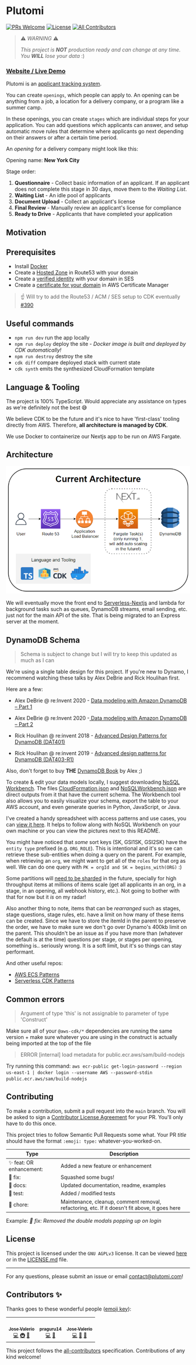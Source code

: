 # Plutomi

[![PRs Welcome](https://img.shields.io/badge/PRs-welcome-brightgreen.svg?style=flat-square)](http://makeapullrequest.com)
[![License](https://img.shields.io/github/license/plutomi/plutomi?style=flat-square)](#)
[![All Contributors](https://img.shields.io/badge/all_contributors-2-blue.svg?style=flat-square)](#contributors-)

> ⚠️ _WARNING_ ⚠️
>
> _This project is **NOT** production ready and can change at any time. You **WILL** lose your data_ :)

### [Website / Live Demo](https://plutomi.com)

Plutomi is an [applicant tracking system](https://en.wikipedia.org/wiki/Applicant_tracking_system).

You can create `openings`, which people can apply to. An opening can be anything from a job, a location for a delivery company, or a program like a summer camp.

In these openings, you can create `stages` which are individual steps for your application. You can add questions which applicants can answer, and setup automatic move rules that determine where applicants go next depending on their answers or after a certain time period.

An _opening_ for a delivery company might look like this:

Opening name: **New York City**

Stage order:

1. **Questionnaire** - Collect basic information of an applicant. If an applicant does not complete this stage in 30 days, move them to the _Waiting List_.
2. **Waiting List** - An idle pool of applicants
3. **Document Upload** - Collect an applicant's license
4. **Final Review** - Manually review an applicant's license for compliance
5. **Ready to Drive** - Applicants that have completed your application

## Motivation


## Prerequisites

- Install [Docker](https://docs.docker.com/get-docker/)
- Create a [Hosted Zone](https://docs.aws.amazon.com/Route53/latest/DeveloperGuide/CreatingHostedZone.html) in Route53 with your domain
- Create a [verified identity](https://docs.aws.amazon.com/ses/latest/DeveloperGuide/verify-domain-procedure.html) with your domain in SES
- Create a [certificate for your domain](https://docs.aws.amazon.com/acm/latest/userguide/gs-acm-request-public.html#request-public-console) in AWS Certificate Manager

> :point_up: Will try to add the Route53 / ACM / SES setup to CDK eventually  [#390](https://github.com/plutomi/plutomi/issues/390)

## Useful commands

- `npm run dev` run the app locally
- `npm run deploy` deploy the site - _Docker image is built and deployed by CDK automatically!_
- `npm run destroy` destroy the site
- `cdk diff` compare deployed stack with current state
- `cdk synth` emits the synthesized CloudFormation template

## Language & Tooling

The project is 100% TypeScript. Would appreciate any assistance on types as we're definitely not the best :sweat_smile:

We believe CDK to be the future and it's nice to have 'first-class' tooling directly from AWS. Therefore,
**all architecture is managed by CDK**.

We use Docker to containerize our Nextjs app to be run on AWS Fargate.

## Architecture

![infra](images/infra.png)

We will eventually move the front end to [Serverless-Nextjs](https://github.com/serverless-Nextjs/serverless-next.js) and lambda for background tasks such as queues, DynamoDB streams, email sending, etc. just not for the main API of the site. That is being migrated to an Express server at the moment.

## DynamoDB Schema

> Schema is subject to change but I will try to keep this updated as much as I can

We're using a single table design for this project. If you're new to Dynamo, I recommend watching these talks by Alex DeBrie and Rick Houlihan first.

Here are a few:

- Alex DeBrie @ re:Invent 2020 - [Data modeling with Amazon DynamoDB – Part 1](https://www.youtube.com/watch?v=fiP2e-g-r4g)
- Alex DeBrie @ re:Invent 2020 -[ Data modeling with Amazon DynamoDB – Part 2](https://www.youtube.com/watch?v=0uLF1tjI_BI)

- Rick Houlihan @ re:invent 2018 - [Advanced Design Patterns for DynamoDB (DAT401)](https://www.youtube.com/watch?v=HaEPXoXVf2k)
- Rick Houlihan @ re:invent 2019 - [Advanced design patterns for DynamoDB (DAT403-R1)](https://www.youtube.com/watch?v=6yqfmXiZTlM)

Also, don't forget to buy **THE** [DynamoDB Book](https://www.dynamodbbook.com/) by Alex ;)

To create & edit your data models locally, I suggest downloading [NoSQL Workbench](https://docs.aws.amazon.com/amazondynamodb/latest/developerguide/workbench.settingup.html). The files [CloudFormation.json](Schema/CloudFormation.json) and [NoSQLWorkbench.json](Schema/NoSQLWorkbench.json) are direct outputs from it that have the current schema. The Workbench tool also allows you to easily visualize your schema, export the table to your AWS account, and even generate queries in Python, JavaScript, or Java.

I've created a handy spreadsheet with access patterns and use cases, you can [view it here](https://docs.google.com/spreadsheets/d/1KZMJt0X2J0s1v8_jz6JC7aiiwYW8qVV9pKWobQ5012Y/edit?usp=sharing). It helps to follow along with NoSQL Workbench on your own machine or you can view the pictures next to this README.

You might have noticed that _some_ sort keys (SK, GSI1SK, GSI2SK) have the `entity type` prefixed (e.g. `ORG_ROLE`). This is intentional and it's so we can retrieve these sub-entities when doing a query on the parent.
For example, when retrieving an `org`, we might want to get all of the `roles` for that org as well. We can do one query with `PK = orgId and SK = begins_with(ORG)` :)

Some partitions will [need to be sharded](https://youtu.be/_KNrRdWD25M?t=581) in the future, specially for high throughput items at millions of items scale (get all applicants in an org, in a stage, in an opening, all webhook history, etc.). Not going to bother with that for now but it _is_ on my radar!

Also another thing to note, items that can be _rearranged_ such as stages, stage questions, stage rules, etc. have a limit on how many of these items can be created. Since we have to store the itemId in the parent to preserve the order, we have to make sure we don't go over Dynamo's 400kb limit on the parent. This shouldn't be an issue as if you have more than (whatever the default is at the time) questions per stage, or stages per opening, something is.. seriously wrong. It is a soft limit, but it's so things can stay performant.

And other useful repos:

- [AWS ECS Patterns](https://github.com/aws/aws-cdk/tree/master/packages/%40aws-cdk/aws-ecs-patterns)
- [Serverless CDK Patterns](https://github.com/cdk-patterns/serverless)

## Common errors

> Argument of type 'this' is not assignable to parameter of type 'Construct'

Make sure all of your `@aws-cdk/*` dependencies are running the same version + make sure whatever you are using in the construct is actually being imported at the top of the file

> ERROR [internal] load metadata for public.ecr.aws/sam/build-nodejs

Try running this command: `aws ecr-public get-login-password --region us-east-1 | docker login --username AWS --password-stdin public.ecr.aws/sam/build-nodejs`

## Contributing

To make a contribution, submit a pull request into the `main` branch. You will be asked to sign a [Contributor License Agreement](https://en.wikipedia.org/wiki/Contributor_License_Agreement) for your PR. You'll only have to do this once.

This project tries to follow Semantic Pull Requests some what.
Your PR _title_ should have the format `:emoji: type:` whatever-you-worked-on.

| Type                             | Description                                                                                    |
| -------------------------------- | ---------------------------------------------------------------------------------------------- |
| :sparkles: feat: OR enhancement: | Added a new feature or enhancement                                                             |
| :bug: fix:                       | Squashed some bugs!                                                                            |
| :book: docs:                     | Updated documentation, readme, examples                                                        |
| :rotating_light: test:           | Added / modified tests                                                                         |
| :broom: chore:                   | Maintenance, cleanup, comment removal, refactoring, etc. If it doesn't fit above, it goes here |

Example: _:bug: fix: Removed the double modals popping up on login_

## License

This project is licensed under the `GNU AGPLv3` license. It can be viewed [here](https://choosealicense.com/licenses/agpl-3.0/) or in the [LICENSE.md](LICENSE.md) file.

---

For any questions, please submit an issue or email contact@plutomi.com!

## Contributors ✨

Thanks goes to these wonderful people ([emoji key](https://allcontributors.org/docs/en/emoji-key)):

<!-- ALL-CONTRIBUTORS-LIST:START - Do not remove or modify this section -->
<!-- prettier-ignore-start -->
<!-- markdownlint-disable -->
<table>
  <tr>
    <td align="center"><a href="https://github.com/joswayski"><img src="https://avatars.githubusercontent.com/u/22891173?v=4?s=100" width="100px;" alt=""/><br /><sub><b>Jose Valerio</b></sub></a><br /><a href="https://github.com/plutomi/plutomi/commits?author=joswayski" title="Code">💻</a> <a href="#infra-joswayski" title="Infrastructure (Hosting, Build-Tools, etc)">🚇</a> <a href="#maintenance-joswayski" title="Maintenance">🚧</a></td>
    <td align="center"><a href="https://github.com/praguru14"><img src="https://avatars.githubusercontent.com/u/48213609?v=4?s=100" width="100px;" alt=""/><br /><sub><b>praguru14</b></sub></a><br /><a href="https://github.com/plutomi/plutomi/commits?author=praguru14" title="Code">💻</a> <a href="#maintenance-praguru14" title="Maintenance">🚧</a></td>
    <td align="center"><a href="https://github.com/mazupicua"><img src="https://avatars.githubusercontent.com/u/37680756?v=4?s=100" width="100px;" alt=""/><br /><sub><b>Jose Valerio</b></sub></a><br /><a href="https://github.com/plutomi/plutomi/commits?author=mazupicua" title="Code">💻</a> <a href="#maintenance-mazupicua" title="Maintenance">🚧</a> <a href="https://github.com/plutomi/plutomi/issues?q=author%3Amazupicua" title="Bug reports">🐛</a></td>
  </tr>
</table>

<!-- markdownlint-restore -->
<!-- prettier-ignore-end -->

<!-- ALL-CONTRIBUTORS-LIST:END -->

This project follows the [all-contributors](https://github.com/all-contributors/all-contributors) specification. Contributions of any kind welcome!
